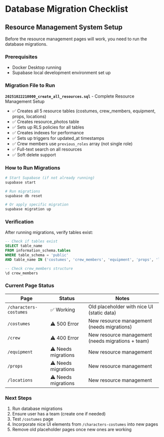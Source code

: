 # Database Migration Checklist

## Resource Management System Setup

Before the resource management pages will work, you need to run the database migrations.

### Prerequisites
- Docker Desktop running
- Supabase local development environment set up

### Migration File to Run

**`20251022210000_create_all_resources.sql`** - Complete Resource Management Setup
   - ✅ Creates all 5 resource tables (costumes, crew_members, equipment, props, locations)
   - ✅ Creates resource_photos table
   - ✅ Sets up RLS policies for all tables
   - ✅ Creates indexes for performance
   - ✅ Sets up triggers for updated_at timestamps
   - ✅ Crew members use `previous_roles` array (not single role)
   - ✅ Full-text search on all resources
   - ✅ Soft delete support

### How to Run Migrations

```bash
# Start Supabase (if not already running)
supabase start

# Run migrations
supabase db reset

# Or apply specific migration
supabase migration up
```

### Verification

After running migrations, verify tables exist:

```sql
-- Check if tables exist
SELECT table_name 
FROM information_schema.tables 
WHERE table_schema = 'public' 
AND table_name IN ('costumes', 'crew_members', 'equipment', 'props', 'locations', 'resource_photos');

-- Check crew_members structure
\d crew_members
```

### Current Page Status

| Page | Status | Notes |
|------|--------|-------|
| `/characters-costumes` | ✅ Working | Old placeholder with nice UI (static data) |
| `/costumes` | ⚠️ 500 Error | New resource management (needs migrations) |
| `/crew` | ⚠️ 400 Error | New resource management (needs migrations + team) |
| `/equipment` | ⚠️ Needs migrations | New resource management |
| `/props` | ⚠️ Needs migrations | New resource management |
| `/locations` | ⚠️ Needs migrations | New resource management |

### Next Steps

1. Run database migrations
2. Ensure user has a team (create one if needed)
3. Test `/costumes` page
4. Incorporate nice UI elements from `/characters-costumes` into new pages
5. Remove old placeholder pages once new ones are working
